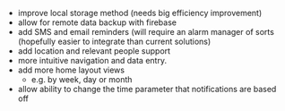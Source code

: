 - improve local storage method (needs big efficiency improvement)
- allow for remote data backup with firebase
- add SMS and email reminders (will require an alarm manager of sorts (hopefully easier to integrate than current solutions)
- add location and relevant people support
- more intuitive navigation and data entry.
- add more home layout views
    - e.g. by week, day or month
- allow ability to change the time parameter that notifications are based off
